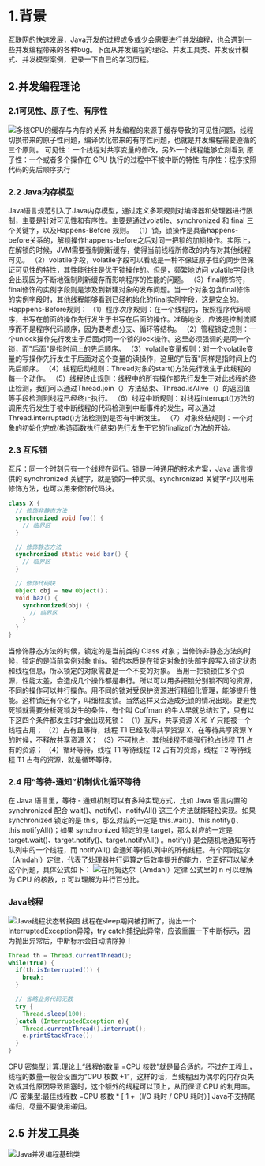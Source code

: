 ﻿# 1.背景
互联网的快速发展，Java开发的过程或多或少会需要进行并发编程，也会遇到一些并发编程带来的各种bug。下面从并发编程的理论、并发工具类、并发设计模式、并发模型案例，记录一下自己的学习历程。

## 2.并发编程理论
### 2.1可见性、原子性、有序性
![多核CPU的缓存与内存的关系](https://img-blog.csdnimg.cn/20210105113104131.png?x-oss-process=image/watermark,type_ZmFuZ3poZW5naGVpdGk,shadow_10,text_aHR0cHM6Ly9ibG9nLmNzZG4ubmV0L3J1b3NodWk3Nw==,size_16,color_FFFFFF,t_70)
并发编程的来源于缓存导致的可见性问题，线程切换带来的原子性问题，编译优化带来的有序性问题，也就是并发编程需要遵循的三个原则。
可见性：一个线程对共享变量的修改，另外一个线程能够立刻看到
原子性：一个或者多个操作在 CPU 执行的过程中不被中断的特性
有序性：程序按照代码的先后顺序执行

### 2.2 Java内存模型
Java语言规范引入了Java内存模型，通过定义多项规则对编译器和处理器进行限制，主要是针对可见性和有序性。主要是通过volatile、synchronized 和 final 三个关键字，以及Happens-Before 规则。
（1）锁，锁操作是具备happens-before关系的，解锁操作happens-before之后对同一把锁的加锁操作。实际上，在解锁的时候，JVM需要强制刷新缓存，使得当前线程所修改的内存对其他线程可见。
（2）volatile字段，volatile字段可以看成是一种不保证原子性的同步但保证可见性的特性，其性能往往是优于锁操作的。但是，频繁地访问 volatile字段也会出现因为不断地强制刷新缓存而影响程序的性能的问题。
（3）final修饰符，final修饰的实例字段则是涉及到新建对象的发布问题。当一个对象包含final修饰的实例字段时，其他线程能够看到已经初始化的final实例字段，这是安全的。
Happpens-Before规则：
（1）程序次序规则：在一个线程内，按照程序代码顺序，书写在前面的操作先行发生于书写在后面的操作。准确地说，应该是控制流顺序而不是程序代码顺序，因为要考虑分支、循环等结构。
（2）管程锁定规则：一个unlock操作先行发生于后面对同一个锁的lock操作。这里必须强调的是同一个锁，而"后面"是指时间上的先后顺序。
（3）volatile变量规则：对一个volatile变量的写操作先行发生于后面对这个变量的读操作，这里的"后面"同样是指时间上的先后顺序。
（4）线程启动规则：Thread对象的start()方法先行发生于此线程的每一个动作。
（5）线程终止规则：线程中的所有操作都先行发生于对此线程的终止检测，我们可以通过Thread.join（）方法结束、Thread.isAlive（）的返回值等手段检测到线程已经终止执行。
（6）线程中断规则：对线程interrupt()方法的调用先行发生于被中断线程的代码检测到中断事件的发生，可以通过Thread.interrupted()方法检测到是否有中断发生。
（7）对象终结规则：一个对象的初始化完成(构造函数执行结束)先行发生于它的finalize()方法的开始。

### 2.3 互斥锁
互斥：同一个时刻只有一个线程在运行。锁是一种通用的技术方案，Java 语言提供的 synchronized 关键字，就是锁的一种实现。synchronized 关键字可以用来修饰方法，也可以用来修饰代码块。

```java
class X {
  // 修饰非静态方法
  synchronized void foo() {
    // 临界区
  }

  // 修饰静态方法
  synchronized static void bar() {
    // 临界区
  }

  // 修饰代码块
  Object obj = new Object()；
  void baz() {
    synchronized(obj) {
      // 临界区
    }
  }
} 
```
当修饰静态方法的时候，锁定的是当前类的 Class 对象；当修饰非静态方法的时候，锁定的是当前实例对象 this。锁的本质是在锁定对象的头部字段写入锁定状态和线程信息，所以锁定的对象需要是一个不变的对象。
当用一把锁锁住多个资源，性能太差，会造成几个操作都是串行。所以可以用多把锁分别锁不同的资源，不同的操作可以并行操作。用不同的锁对受保护资源进行精细化管理，能够提升性能。这种锁还有个名字，叫细粒度锁。当然这样又会造成死锁的情况出现。要避免死锁就需要分析死锁发生的条件，有个叫 Coffman 的牛人早就总结过了，只有以下这四个条件都发生时才会出现死锁：
（1）互斥，共享资源 X 和 Y 只能被一个线程占用；
（2）占有且等待，线程 T1 已经取得共享资源 X，在等待共享资源 Y 的时候，不释放共享资源 X；
（3）不可抢占，其他线程不能强行抢占线程 T1 占有的资源；
（4）循环等待，线程 T1 等待线程 T2 占有的资源，线程 T2 等待线程 T1 占有的资源，就是循环等待。

### 2.4 用“等待-通知”机制优化循环等待
在 Java 语言里，等待 - 通知机制可以有多种实现方式，比如 Java 语言内置的 synchronized 配合 wait()、notify()、notifyAll() 这三个方法就能轻松实现。如果 synchronized 锁定的是 this，那么对应的一定是 this.wait()、this.notify()、this.notifyAll()；如果 synchronized 锁定的是 target，那么对应的一定是 target.wait()、target.notify()、target.notifyAll() 。notify() 是会随机地通知等待队列中的一个线程，而 notifyAll() 会通知等待队列中的所有线程。有个阿姆达尔（Amdahl）定律，代表了处理器并行运算之后效率提升的能力，它正好可以解决这个问题，具体公式如下：
![在阿姆达尔（Amdahl）定律](https://img-blog.csdnimg.cn/2021010511354217.png)
公式里的 n 可以理解为 CPU 的核数，p 可以理解为并行百分比。

### Java线程
![Java线程状态转换图](https://img-blog.csdnimg.cn/20210105113634782.png?x-oss-process=image/watermark,type_ZmFuZ3poZW5naGVpdGk,shadow_10,text_aHR0cHM6Ly9ibG9nLmNzZG4ubmV0L3J1b3NodWk3Nw==,size_16,color_FFFFFF,t_70)
线程在sleep期间被打断了，抛出一个InterruptedException异常，try catch捕捉此异常，应该重置一下中断标示，因为抛出异常后，中断标示会自动清除掉！

```java
Thread th = Thread.currentThread();
while(true) {
  if(th.isInterrupted()) {
    break;
  }

  // 省略业务代码无数
  try {
    Thread.sleep(100);
  }catch (InterruptedException e)｛
    Thread.currentThread().interrupt();
    e.printStackTrace();
  }
}
```
CPU 密集型计算:理论上“线程的数量 =CPU 核数”就是最合适的。不过在工程上，线程的数量一般会设置为“CPU 核数 +1”，这样的话，当线程因为偶尔的内存页失效或其他原因导致阻塞时，这个额外的线程可以顶上，从而保证 CPU 的利用率。
 I/O 密集型:最佳线程数 =CPU 核数 * [ 1 +（I/O 耗时 / CPU 耗时）]
Java不支持尾递归，尽量不要使用递归。

## 2.5 并发工具类
![Java并发编程基础类](https://img-blog.csdnimg.cn/2021010511451251.png?x-oss-process=image/watermark,type_ZmFuZ3poZW5naGVpdGk,shadow_10,text_aHR0cHM6Ly9ibG9nLmNzZG4ubmV0L3J1b3NodWk3Nw==,size_16,color_FFFFFF,t_70)
